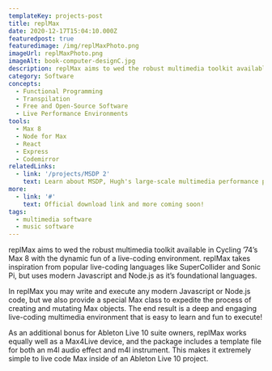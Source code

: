 ```yaml
---
templateKey: projects-post
title: replMax
date: 2020-12-17T15:04:10.000Z
featuredpost: true
featuredimage: /img/replMaxPhoto.png
imageUrl: replMaxPhoto.png
imageAlt: book-computer-designC.jpg
description: replMax aims to wed the robust multimedia toolkit available in Cycling ’74’s Max 8 with the dynamic fun of a live-coding environment.
category: Software
concepts:
  - Functional Programming
  - Transpilation
  - Free and Open-Source Software
  - Live Performance Environments
tools:
  - Max 8
  - Node for Max
  - React
  - Express
  - Codemirror
relatedLinks:
  - link: '/projects/MSDP 2'
    text: Learn about MSDP, Hugh's large-scale multimedia performance platform
more:
  - link: '#'
    text: Official download link and more coming soon!
tags:
  - multimedia software
  - music software
---
```

replMax aims to wed the robust multimedia toolkit available in Cycling ’74’s Max 8 with the dynamic fun of a live-coding environment. replMax takes inspiration from popular live-coding languages like SuperCollider and Sonic Pi, but uses modern Javascript and Node.js as it’s foundational languages.  

In replMax you may write and execute any modern Javascript or Node.js code, but we also provide a special Max class to expedite the process of creating and mutating Max objects. The end result is a deep and engaging live-coding multimedia environment that is easy to learn and fun to execute!  

As an additional bonus for Ableton Live 10 suite owners, replMax works equally well as a Max4Live device, and the package includes a template file for both an m4l audio effect and m4l instrument. This makes it extremely simple to live code Max inside of an Ableton Live 10 project.  
